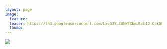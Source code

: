 ```yaml
---
layout: page
image:
  feature:
  teaser: https://lh3.googleusercontent.com/LxeGJYL3QhWfXbmUtcb12-QakGLxLXyTMaD1SyjDWbs=w245
  thumb:
---
```


[![](https://lh3.googleusercontent.com/FHw28LYv1qzB71QLvelbCHoiG-uABBrIkSS_LsXGsWk=w800)](https://lh3.googleusercontent.com/FHw28LYv1qzB71QLvelbCHoiG-uABBrIkSS_LsXGsWk=s0)
